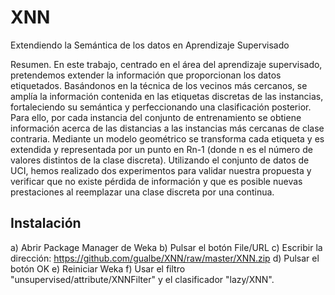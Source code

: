 # XNN

Extendiendo la Semántica de los datos en Aprendizaje Supervisado

Resumen. En este trabajo, centrado en el área del aprendizaje supervisado, pretendemos extender la información que proporcionan los datos etiquetados. Basándonos en la técnica de los vecinos más cercanos, se amplía la información contenida en las etiquetas discretas de las instancias, fortaleciendo su semántica y perfeccionando una clasificación posterior. Para ello, por cada instancia del conjunto de entrenamiento se obtiene información acerca de las distancias a las instancias más cercanas de clase contraria. Mediante un modelo geométrico se transforma cada etiqueta y es extendida y representada por un punto en Rn-1 (donde n es el número de valores distintos de la clase discreta). Utilizando el conjunto de datos de UCI, hemos realizado dos experimentos para validar nuestra propuesta y verificar que no existe pérdida de información y que es posible nuevas prestaciones al reemplazar una clase discreta por una continua.

## Instalación

a) Abrir Package Manager de Weka
b) Pulsar el botón File/URL
c) Escribir la dirección: https://github.com/gualbe/XNN/raw/master/XNN.zip
d) Pulsar el botón OK
e) Reiniciar Weka
f) Usar el filtro "unsupervised/attribute/XNNFilter" y el clasificador "lazy/XNN".
